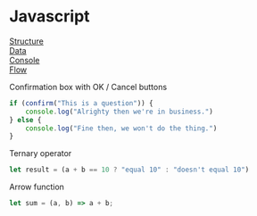 # Javascript

[Structure](#structure)\
[Data](#data)\
[Console](#console)\
[Flow](#flow)


Confirmation box with OK / Cancel buttons
```javascript
if (confirm("This is a question")) {
    console.log("Alrighty then we're in business.")
} else {
    console.log("Fine then, we won't do the thing.")
}
```

Ternary operator
```javascript
let result = (a + b == 10 ? "equal 10" : "doesn't equal 10")
```

Arrow function
```javascript
let sum = (a, b) => a + b;
```
